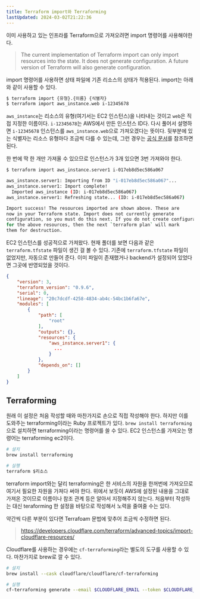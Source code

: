 ```yaml
---
title: Terraform import와 Terraforming
lastUpdated: 2024-03-02T21:22:36
---
```


이미 사용하고 있는 인프라를 Terraform으로 가져오려면 import 명령어를 사용해야한다.

> The current implementation of Terraform import can only import resources into the state. It does not generate configuration. A future version of Terraform will also generate configuration.

import 명령어를 사용하면 상태 파일에 기존 리소스의 상태가 적용된다. import는 아래와 같이 사용할 수 있다.

```bash
$ terraform import {유형}.{이름} {식별자}
$ terraform import aws_instance.web i-12345678
```

`aws_instance`는 리소스의 유형(여기서는 EC2 인스턴스)을 나타내는 것이고 `web`은 직접 지정한 이름이다. `i-12345678`는 AWS에서 만든 인스턴스 ID다. 다시 풀어서 설명하면 `i-12345678` 인스턴스를 `aws_instance.web`으로 가져오겠다는 뜻이다. 뒷부분에 있는 식별자는 리소스 유형마다 조금씩 다를 수 있는데, 그런 경우는 [공식 문서](https://www.terraform.io/docs/providers/aws/r/instance.html#import)를 참조하면 된다.


한 번에 딱 한 개만 가져올 수 있으므로 인스턴스가 3개 있으면 3번 가져와야 한다.

```bash
$ terraform import aws_instance.server1 i-017eb8d5ec586a067

aws_instance.server1: Importing from ID "i-017eb8d5ec586a067"...
aws_instance.server1: Import complete!
  Imported aws_instance (ID: i-017eb8d5ec586a067)
aws_instance.server1: Refreshing state... (ID: i-017eb8d5ec586a067)

Import success! The resources imported are shown above. These are
now in your Terraform state. Import does not currently generate
configuration, so you must do this next. If you do not create configuration
for the above resources, then the next `terraform plan` will mark
them for destruction.
```

EC2 인스턴스를 성공적으로 가져왔다. 현재 폴더를 보면 다음과 같은 `terraform.tfstate` 파일이 생긴 걸 볼 수 있다. 기존에 `terraform.tfstate` 파일이 없었지만, 자동으로 만들어 준다. 이미 파일이 존재했거나 backend가 설정되어 있었다면 그곳에 반영되었을 것이다.

```json
{
    "version": 3,
    "terraform_version": "0.9.6",
    "serial": 0,
    "lineage": "20c7dcdf-4258-4834-ab4c-54bc1b6fa67e",
    "modules": [
        {
            "path": [
                "root"
            ],
            "outputs": {},
            "resources": {
                "aws_instance.server1": {
                  ...
                }
            },
            "depends_on": []
        }
    ]
}
```

## Terraforming

원래 이 설정은 처음 작성할 때와 마찬가지로 손으로 직접 작성해야 한다. 하지만 이를 도와주는 terraforming이라는 Ruby 프로젝트가 있다. `brew install terraforming`으로 설치하면 terraforming이라는 명령어를 쓸 수 있다. EC2 인스턴스를 가져오는 명령어는 terraforming ec2이다.

```bash
# 설치
brew install terraforming

# 실행
terraform $리소스
```

terraform import와는 달리 terraforming은 한 서비스의 자원을 한꺼번에 가져오므로 여기서 필요한 자원을 가져다 써야 한다. 위에서 보듯이 AWS에 설정된 내용을 그대로 가져온 것이므로 이름이나 참조 관계 등은 알아서 지정해주지 않는다. 처음부터 작성하는 대신 teraforming 한 설정을 바탕으로 작성해서 노력을 줄여줄 수는 있다.

약간씩 다른 부분이 있다면 Terrafoam 문법에 맞추어 조금씩 수정하면 된다.

> https://developers.cloudflare.com/terraform/advanced-topics/import-cloudflare-resources/

Cloudflare를 사용하는 경우에는 `cf-terraforming`라는 별도의 도구를 사용할 수 있다. 마찬가지로 brew로 깔 수 있다. 

```bash
# 설치
brew install --cask cloudflare/cloudflare/cf-terraforming

# 실행
cf-terraforming generate --email $CLOUDFLARE_EMAIL --token $CLOUDFLARE_API_TOKEN --resource-type $리소스 > importing-example.tf
```